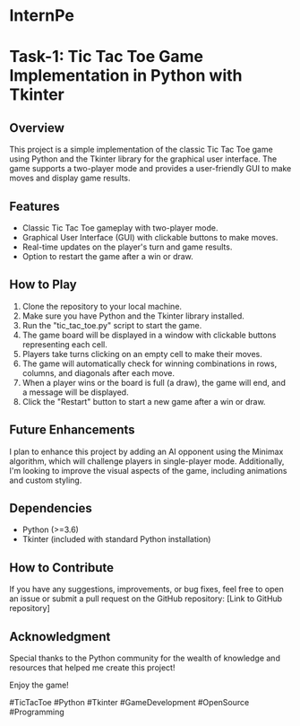 # InternPe
# Task-1: Tic Tac Toe Game Implementation in Python with Tkinter

## Overview
This project is a simple implementation of the classic Tic Tac Toe game using Python and the Tkinter library for the graphical user interface. The game supports a two-player mode and provides a user-friendly GUI to make moves and display game results.

## Features
- Classic Tic Tac Toe gameplay with two-player mode.
- Graphical User Interface (GUI) with clickable buttons to make moves.
- Real-time updates on the player's turn and game results.
- Option to restart the game after a win or draw.

## How to Play
1. Clone the repository to your local machine.
2. Make sure you have Python and the Tkinter library installed.
3. Run the "tic_tac_toe.py" script to start the game.
4. The game board will be displayed in a window with clickable buttons representing each cell.
5. Players take turns clicking on an empty cell to make their moves.
6. The game will automatically check for winning combinations in rows, columns, and diagonals after each move.
7. When a player wins or the board is full (a draw), the game will end, and a message will be displayed.
8. Click the "Restart" button to start a new game after a win or draw.

## Future Enhancements
I plan to enhance this project by adding an AI opponent using the Minimax algorithm, which will challenge players in single-player mode. Additionally, I'm looking to improve the visual aspects of the game, including animations and custom styling.

## Dependencies
- Python (>=3.6)
- Tkinter (included with standard Python installation)

## How to Contribute
If you have any suggestions, improvements, or bug fixes, feel free to open an issue or submit a pull request on the GitHub repository: [Link to GitHub repository]

## Acknowledgment
Special thanks to the Python community for the wealth of knowledge and resources that helped me create this project!


Enjoy the game!

#TicTacToe #Python #Tkinter #GameDevelopment #OpenSource #Programming
